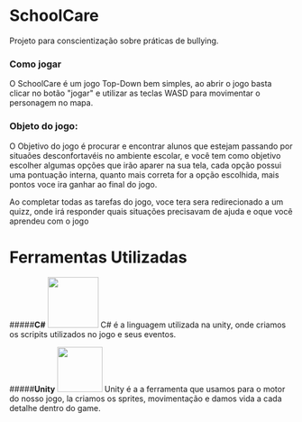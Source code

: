 # __SchoolCare__

Projeto para conscientização sobre práticas de bullying.

### __Como jogar__
  O SchoolCare é um jogo Top-Down bem simples, ao abrir o jogo basta clicar no botão "jogar" e utilizar as teclas WASD para movimentar o personagem no mapa.
  
### Objeto do jogo:
  O Objetivo do jogo é procurar e encontrar alunos que estejam passando por situaões desconfortavéis no ambiente escolar, e você tem como objetivo escolher algumas opções que irão aparer na sua tela, cada opção possui uma pontuação interna, quanto mais correta for a opção escolhida, mais pontos voce ira ganhar ao final do jogo.
  
  Ao completar todas as tarefas do jogo, voce tera sera redirecionado a um quizz, onde irá responder quais situações precisavam de ajuda e oque você aprendeu com o jogo
  
# Ferramentas Utilizadas
#####__C#__
<image src ="https://user-images.githubusercontent.com/90484432/199821170-d6f73cd6-452c-4b6c-b5b5-3ee38736eefc.png" height="90px">
  C# é a linguagem utilizada na unity, onde criamos os scripits utilizados no jogo e seus eventos.
  
#####__Unity__
 <image src = "https://user-images.githubusercontent.com/90484432/199821177-5d0831f8-4290-435a-95d0-ba00a37ccea7.png" height="80px">
  Unity é a a ferramenta que usamos para o motor do nosso jogo, la criamos os sprites, movimentação e damos vida a cada detalhe dentro do game. 
  
  
  
 



